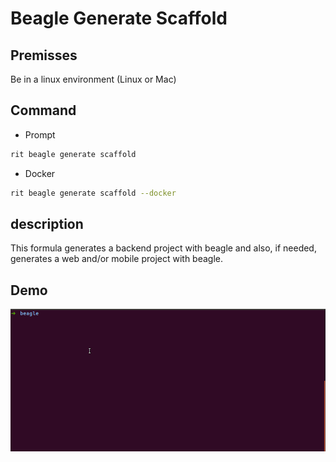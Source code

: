 <!-- markdownlint-disable-file MD013 -->
# Beagle Generate Scaffold

## Premisses

Be in a linux environment (Linux or Mac)

## Command

- Prompt

```bash
rit beagle generate scaffold
```

- Docker

```bash
rit beagle generate scaffold --docker
```

## description

This formula generates a backend project with beagle and also, if needed, generates a web and/or mobile project with beagle.

## Demo

![gif](doc/beagle-generate-scaffold.gif)